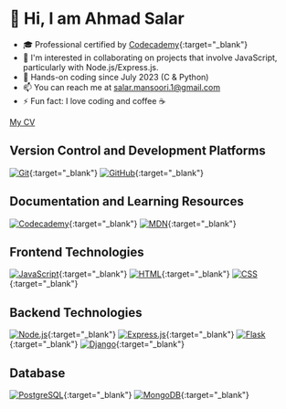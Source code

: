 # 👋 Hi, I am Ahmad Salar

- 🎓 Professional certified by [Codecademy](https://www.codecademy.com/profiles/2003salar/certificates/810f53d14de24b938cc13c7c2af1e686){:target="_blank"}
- 👯 I'm interested in collaborating on projects that involve JavaScript, particularly with Node.js/Express.js.
- 💬 Hands-on coding since July 2023 (C & Python)
- 📫 You can reach me at [salar.mansoori.1@gmail.com](mailto:salar.mansoori.1@gmail.com)
- ⚡ Fun fact: I love coding and coffee ☕ 

[My CV](cv.pdf)

## Version Control and Development Platforms
[![Git](https://img.shields.io/badge/Git-F05032?style=for-the-badge&logo=git&logoColor=white)](https://git-scm.com/){:target="_blank"}
[![GitHub](https://img.shields.io/badge/GitHub-181717?style=for-the-badge&logo=github&logoColor=white)](https://github.com/){:target="_blank"}

## Documentation and Learning Resources
[![Codecademy](https://img.shields.io/badge/Codecademy-FFF0E5?style=for-the-badge&logo=codecademy&logoColor=303347)](https://www.codecademy.com/profiles/2003salar){:target="_blank"}
[![MDN](https://img.shields.io/badge/MDN-000000?style=for-the-badge&logo=mozilla&logoColor=white)](https://developer.mozilla.org/){:target="_blank"}

## Frontend Technologies
[![JavaScript](https://img.shields.io/badge/JavaScript-F7DF1E?style=for-the-badge&logo=javascript&logoColor=black)](https://developer.mozilla.org/en-US/docs/Web/JavaScript){:target="_blank"}
[![HTML](https://img.shields.io/badge/HTML5-E34F26?style=for-the-badge&logo=html5&logoColor=white)](https://developer.mozilla.org/en-US/docs/Web/HTML){:target="_blank"}
[![CSS](https://img.shields.io/badge/CSS3-1572B6?style=for-the-badge&logo=css3&logoColor=white)](https://developer.mozilla.org/en-US/docs/Web/CSS){:target="_blank"}

## Backend Technologies
[![Node.js](https://img.shields.io/badge/Node.js-339933?style=for-the-badge&logo=node.js&logoColor=white)](https://nodejs.org/){:target="_blank"}
[![Express.js](https://img.shields.io/badge/Express.js-000000?style=for-the-badge&logo=express&logoColor=white)](https://expressjs.com/){:target="_blank"}
[![Flask](https://img.shields.io/badge/Flask-000000?style=for-the-badge&logo=flask&logoColor=white)](https://palletsprojects.com/p/flask/){:target="_blank"}
[![Django](https://img.shields.io/badge/Django-092E20?style=for-the-badge&logo=django&logoColor=white)](https://www.djangoproject.com/){:target="_blank"}

## Database
[![PostgreSQL](https://img.shields.io/badge/PostgreSQL-336791?style=for-the-badge&logo=postgresql&logoColor=white)](https://www.postgresql.org/){:target="_blank"}
[![MongoDB](https://img.shields.io/badge/MongoDB-47A248?style=for-the-badge&logo=mongodb&logoColor=white)](https://www.mongodb.com/){:target="_blank"}
